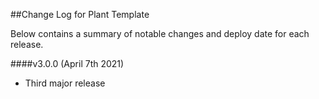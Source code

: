 ##Change Log for Plant Template

Below contains a summary of notable changes and deploy date for each release.

####v3.0.0 (April 7th 2021)
- Third major release
